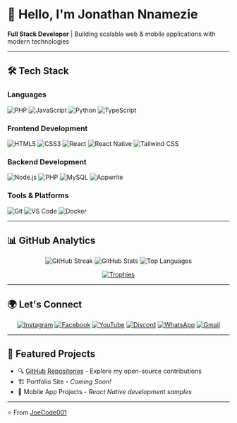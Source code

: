 # 👋 Hello, I'm Jonathan Nnamezie

**Full Stack Developer** | Building scalable web & mobile applications with modern technologies

---

## 🛠️ Tech Stack

### **Languages**
![PHP](https://img.shields.io/badge/PHP-777BB4?style=for-the-badge&logo=php&logoColor=white)
![JavaScript](https://img.shields.io/badge/JavaScript-F7DF1E?style=for-the-badge&logo=javascript&logoColor=black)
![Python](https://img.shields.io/badge/Python-3776AB?style=for-the-badge&logo=python&logoColor=white)
![TypeScript](https://img.shields.io/badge/TypeScript-3178C6?style=for-the-badge&logo=typescript&logoColor=white)

### **Frontend Development**
![HTML5](https://img.shields.io/badge/HTML5-E34F26?style=for-the-badge&logo=html5&logoColor=white)
![CSS3](https://img.shields.io/badge/CSS3-1572B6?style=for-the-badge&logo=css3&logoColor=white)
![React](https://img.shields.io/badge/React-20232A?style=for-the-badge&logo=react&logoColor=61DAFB)
![React Native](https://img.shields.io/badge/React_Native-20232A?style=for-the-badge&logo=react&logoColor=61DAFB)
![Tailwind CSS](https://img.shields.io/badge/Tailwind_CSS-38B2AC?style=for-the-badge&logo=tailwind-css&logoColor=white)

### **Backend Development**
![Node.js](https://img.shields.io/badge/Node.js-339933?style=for-the-badge&logo=nodedotjs&logoColor=white)
![PHP](https://img.shields.io/badge/PHP-777BB4?style=for-the-badge&logo=php&logoColor=white)
![MySQL](https://img.shields.io/badge/MySQL-4479A1?style=for-the-badge&logo=mysql&logoColor=white)
![Appwrite](https://img.shields.io/badge/Appwrite-F02E65?style=for-the-badge&logo=appwrite&logoColor=white)

### **Tools & Platforms**
![Git](https://img.shields.io/badge/Git-F05032?style=for-the-badge&logo=git&logoColor=white)
![VS Code](https://img.shields.io/badge/VS_Code-007ACC?style=for-the-badge&logo=visual-studio-code&logoColor=white)
![Docker](https://img.shields.io/badge/Docker-2496ED?style=for-the-badge&logo=docker&logoColor=white)

---

## 📊 GitHub Analytics

<div align="center">
  
![GitHub Streak](https://github-readme-streak-stats.herokuapp.com?user=JoeCode001&theme=react&hide_border=true&background=0D1117)
![GitHub Stats](https://github-readme-stats.vercel.app/api?username=JoeCode001&show_icons=true&theme=react&hide_border=true&bg_color=0D1117)
![Top Languages](https://github-readme-stats.vercel.app/api/top-langs/?username=JoeCode001&layout=compact&theme=react&hide_border=true&bg_color=0D1117)

[![Trophies](https://github-profile-trophy.vercel.app/?username=JoeCode001&theme=onedark&row=2&column=5)](https://github.com/JoeCode001)

</div>

---

## 🌍 Let's Connect

<div align="center">

[![Instagram](https://img.shields.io/badge/Instagram-%23E1306C.svg?style=for-the-badge&logo=Instagram&logoColor=white)](https://www.instagram.com/joecode001)
[![Facebook](https://img.shields.io/badge/Facebook-%231877F2.svg?style=for-the-badge&logo=Facebook&logoColor=white)](https://www.facebook.com/JoeCode001)
[![YouTube](https://img.shields.io/badge/YouTube-%23FF0000.svg?style=for-the-badge&logo=YouTube&logoColor=white)](https://youtube.com/@joecode001)
[![Discord](https://img.shields.io/badge/Discord-%237289DA.svg?style=for-the-badge&logo=discord&logoColor=white)](https://discord.com/invite/zwh3SVgk)
[![WhatsApp](https://img.shields.io/badge/WhatsApp-25D366?style=for-the-badge&logo=whatsapp&logoColor=white)](https://wa.me/message/3KQ22NAAHCSKE1)
[![Gmail](https://img.shields.io/badge/Gmail-D14836?style=for-the-badge&logo=gmail&logoColor=white)](mailto:jctech333@gmail.com)

</div>

---

## 🚀 Featured Projects

- 🔍 [GitHub Repositories](https://github.com/JoeCode001) - Explore my open-source contributions
- 🏗️ Portfolio Site - *Coming Soon!*
- 📱 Mobile App Projects - *React Native development samples*

---

⭐ From [JoeCode001](https://github.com/JoeCode001)
